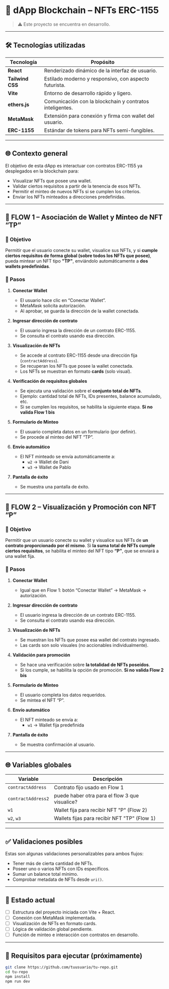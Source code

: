 # 🚀 dApp Blockchain – NFTs ERC-1155
> ⚠️ Este proyecto se encuentra en desarrollo.

---

## 🛠️ Tecnologías utilizadas

| Tecnología        | Propósito                                                       |
|-------------------|------------------------------------------------------------------|
| **React**         | Renderizado dinámico de la interfaz de usuario.                 |
| **Tailwind CSS**  | Estilado moderno y responsivo, con aspecto futurista.           |
| **Vite**          | Entorno de desarrollo rápido y ligero.                          |
| **ethers.js**     | Comunicación con la blockchain y contratos inteligentes.        |
| **MetaMask**      | Extensión para conexión y firma con wallet del usuario.         |
| **ERC-1155**      | Estándar de tokens para NFTs semi-fungibles.                    |

---

## 🌐 Contexto general

El objetivo de esta dApp es interactuar con contratos ERC-1155 ya desplegados en la blockchain para:

- Visualizar NFTs que posee una wallet.
- Validar ciertos requisitos a partir de la tenencia de esos NFTs.
- Permitir el minteo de nuevos NFTs si se cumplen los criterios.
- Enviar los NFTs minteados a direcciones predefinidas.

---

## 🔁 FLOW 1 – Asociación de Wallet y Minteo de NFT “TP”

### 🎯 Objetivo
Permitir que el usuario conecte su wallet, visualice sus NFTs, y si **cumple ciertos requisitos de forma global (sobre todos los NFTs que posee)**, pueda mintear un NFT tipo **"TP"**, enviándolo automáticamente a **dos wallets predefinidas**.

### 🔷 Pasos

1. **Conectar Wallet**
   - El usuario hace clic en “Conectar Wallet”.
   - MetaMask solicita autorización.
   - Al aprobar, se guarda la dirección de la wallet conectada.

2. **Ingresar dirección de contrato**
   - El usuario ingresa la dirección de un contrato ERC-1155.
   - Se consulta el contrato usando esa dirección.

3. **Visualización de NFTs**
   - Se accede al contrato ERC-1155 desde una dirección fija (`contractAddress`).
   - Se recuperan los NFTs que posee la wallet conectada.
   - Los NFTs se muestran en formato **cards** (solo visual).

4. **Verificación de requisitos globales**
   - Se ejecuta una validación sobre el **conjunto total de NFTs**.
   - Ejemplo: cantidad total de NFTs, IDs presentes, balance acumulado, etc.
   - Si se cumplen los requisitos, se habilita la siguiente etapa.  **Si no valida Flow 1 bis**

5. **Formulario de Minteo**
   - El usuario completa datos en un formulario (por definir).
   - Se procede al minteo del NFT “TP”.

6. **Envío automático**
   - El NFT minteado se envía automáticamente a:
     - `w2` → Wallet de Dani
     - `w3` → Wallet de Pablo

7. **Pantalla de éxito**
   - Se muestra una pantalla de éxito.

---

## 🔁 FLOW 2 – Visualización y Promoción con NFT “P”

### 🎯 Objetivo
Permitir que un usuario conecte su wallet y visualice sus NFTs de **un contrato proporcionado por él mismo**. Si **la suma total de NFTs cumple ciertos requisitos**, se habilita el minteo del NFT tipo **“P”**, que se enviará a una wallet fija.

### 🔷 Pasos

1. **Conectar Wallet**
   - Igual que en Flow 1: botón “Conectar Wallet” → MetaMask → autorización.

2. **Ingresar dirección de contrato**
   - El usuario ingresa la dirección de un contrato ERC-1155.
   - Se consulta el contrato usando esa dirección.

3. **Visualización de NFTs**
   - Se muestran los NFTs que posee esa wallet del contrato ingresado.
   - Las cards son solo visuales (no accionables individualmente).

4. **Validación para promoción**
   - Se hace una verificación sobre **la totalidad de NFTs poseídos**.
   - Si los cumple, se habilita la opción de promoción. **Si no valida Flow 2 bis**

5. **Formulario de Minteo**
   - El usuario completa los datos requeridos.
   - Se mintea el NFT “P”.

6. **Envío automático**
   - El NFT minteado se envía a:
     - `w1` → Wallet fija predefinida

7. **Pantalla de éxito**
   - Se muestra confirmación al usuario.

---

## 🌐 Variables globales

| Variable      | Descripción                                     |
|---------------|--------------------------------------------------|
| `contractAddress` | Contrato fijo usado en Flow 1                     |
| `contractAddress2` | puede haber otra para el flow 3 que visualice?                |
| `w1`             | Wallet fija para recibir NFT "P" (Flow 2)         |
| `w2`, `w3`       | Wallets fijas para recibir NFT "TP" (Flow 1)      |

---

## ✅ Validaciones posibles

Estas son algunas validaciones personalizables para ambos flujos:

- Tener más de cierta cantidad de NFTs.
- Poseer uno o varios NFTs con IDs específicos.
- Sumar un balance total mínimo.
- Comprobar metadata de NFTs desde `uri()`.

---

## 📌 Estado actual

- [ ] Estructura del proyecto iniciada con Vite + React.
- [ ] Conexión con MetaMask implementada.
- [ ] Visualización de NFTs en formato cards.
- [ ] Lógica de validación global pendiente.
- [ ] Función de minteo e interacción con contratos en desarrollo.

---

## 📎 Requisitos para ejecutar (próximamente)

```bash
git clone https://github.com/tuusuario/tu-repo.git
cd tu-repo
npm install
npm run dev
